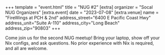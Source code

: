 +++
template = "event.html"
title = "NUG #2"
[extra]
organizer = "Socal NUG Organizers"
[extra.event]
date = "2023-07-08"
[extra.venue]
name = "FireWings at PCH & 2nd"
address_street="6400 E Pacific Coast Hwy"
address_unit="Suite A-110"
address_city="Long Beach"
address_zip="90803"
+++

Come join us for the second NUG meetup! Bring your laptop, show off your Nix configs, and ask questions.
No prior experience with Nix is required, and all are welcome.

